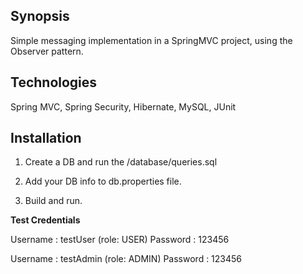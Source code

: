 ## Synopsis

Simple messaging implementation in a SpringMVC project, using the Observer pattern.



## Technologies

Spring MVC, Spring Security, Hibernate, MySQL, JUnit


## Installation

1. Create a DB and run the /database/queries.sql

2. Add your DB info to db.properties file.

3. Build and run.



**Test Credentials**

Username : testUser (role: USER)
Password : 123456

Username : testAdmin (role: ADMIN)
Password : 123456